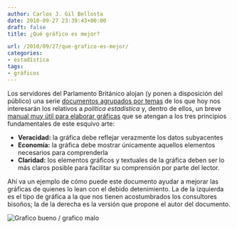 ```yaml
---
author: Carlos J. Gil Bellosta
date: 2010-09-27 23:39:43+00:00
draft: false
title: ¿Qué gráfico es mejor?

url: /2010/09/27/que-grafico-es-mejor/
categories:
- estadística
tags:
- gráficos
---
```


Los servidores del Parlamento Británico alojan (y ponen a disposición del público) una serie [documentos agrupados por temas](http://www.parliament.uk/topics/index.htm) de los que hoy nos interesarán los relativos a _política estadística_ y, dentro de ellos, un breve [manual muy útil para elaborar gráficas](http://www.parliament.uk/briefingpapers/commons/lib/research/briefings/snsg-05073.pdf) que se atengan a los tres principios fundamentales de este esquivo arte:


* **Veracidad:** la gráfica debe reflejar verazmente los datos subyacentes
* **Economía:** la gráfica debe mostrar únicamente aquellos elementos necesarios para comprenderla
* **Claridad:** los elementos gráficos y textuales de la gráfica deben ser lo más claros posible para facilitar su comprensión por parte del lector.

Ahí va un ejemplo de cómo puede este documento ayudar a mejorar las gráficas de quienes lo lean con el debido detenimiento. La de la izquierda es el tipo de gráfica a la que nos tienen acostumbrados los consultores bisoños; la de la derecha es la versión que propone el autor del documento.

![Grafico bueno / grafico malo](/wp-uploads/2010/09/grafica_buena_grafica_mala1.png)

